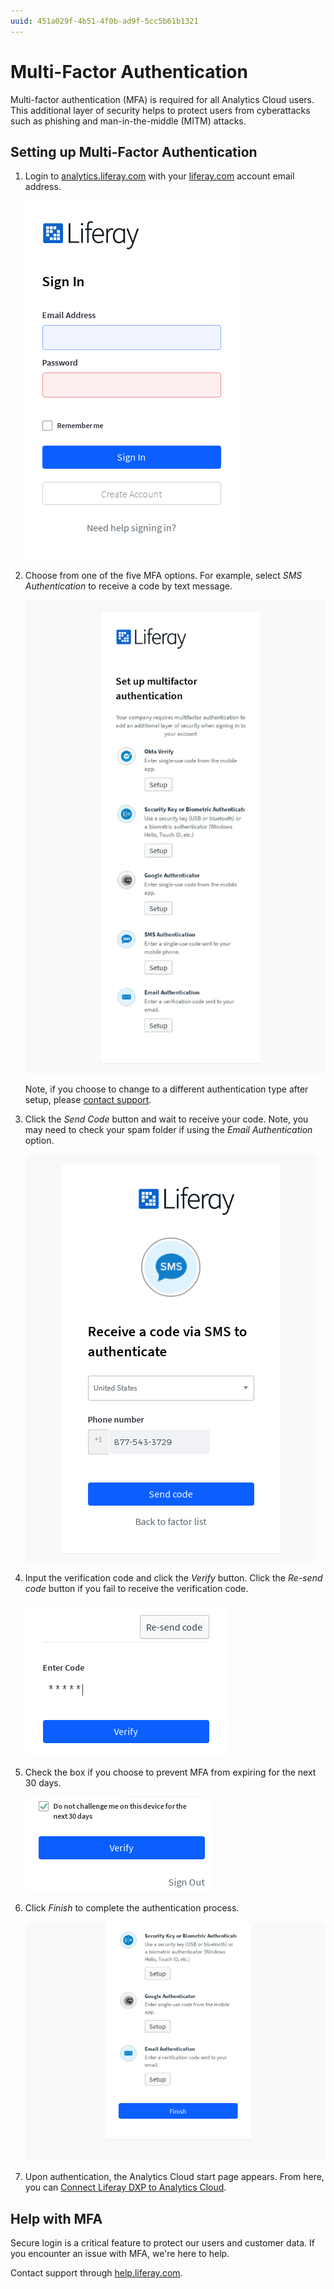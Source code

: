 ```yaml
---
uuid: 451a029f-4b51-4f0b-ad9f-5cc5b61b1321
---
```

# Multi-Factor Authentication

Multi-factor authentication (MFA) is required for all Analytics Cloud users. This additional layer of security helps to protect users from cyberattacks such as phishing and man-in-the-middle (MITM) attacks.

## Setting up Multi-Factor Authentication

1. Login to [analytics.liferay.com](https://analytics.liferay.com) with your [liferay.com](https://www.liferay.com) account email address.

    ![Log into Liferay with your user account.](./multi-factor-authentication/images/01.png)

1. Choose from one of the five MFA options. For example, select *SMS Authentication* to receive a code by text message. 

    ![Choose your MFA option.](./multi-factor-authentication/images/02.png)

   Note, if you choose to change to a different authentication type after setup, please [contact support](#help-with-mfa).

1. Click the *Send Code* button and wait to receive your code. Note, you may need to check your spam folder if using the *Email Authentication* option.

    ![Select a authentication option and click send code.](./multi-factor-authentication/images/03.png)

1. Input the verification code and click the *Verify* button. Click the *Re-send code* button if you fail to receive the verification code.

    ![Input and verify received code.](./multi-factor-authentication/images/04.png)

1. Check the box if you choose to prevent MFA from expiring for the next 30 days.

    ![Check the box if you want the MFA to not expire for 30 days.](./multi-factor-authentication/images/06.png)

1. Click *Finish* to complete the authentication process.

    ![Click the Finish button to finish the process.](./multi-factor-authentication/images/05.png)

1. Upon authentication, the Analytics Cloud start page appears. From here, you can [Connect Liferay DXP to Analytics Cloud](../getting-started/connecting-liferay-dxp-to-analytics-cloud.md).

## Help with MFA

Secure login is a critical feature to protect our users and customer data. If you encounter an issue with MFA, we're here to help. 

Contact support through [help.liferay.com](https://help.liferay.com/).
